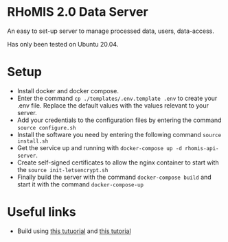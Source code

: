 # RHoMIS 2.0 Data Server

An easy to set-up server to manage processed data,
users, data-access.

Has only been tested on Ubuntu 20.04.

# Setup

* Install docker and docker compose.
* Enter the command `cp ./templates/.env.template .env` to create your .env file. Replace the default values with the values  relevant to your server.
* Add your credentials to the configuration files by entering the command `source configure.sh`
* Install the software you need by entering the following command `source install.sh`
* Get the service up and running with `docker-compose up -d rhomis-api-server`.
* Create self-signed certificates to allow the nginx container to start with the `source init-letsencrypt.sh` 
* Finally build the server with the command `docker-compose build` and start it with the command `docker-compose-up`


# Useful links

* Build using [this tutuorial](https://pentacent.medium.com/nginx-and-lets-encrypt-with-docker-in-less-than-5-minutes-b4b8a60d3a71) and [this tutorial](https://www.digitalocean.com/community/tutorials/how-to-secure-a-containerized-node-js-application-with-nginx-let-s-encrypt-and-docker-compose)